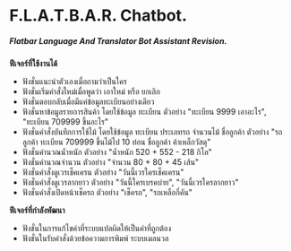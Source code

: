 # F.L.A.T.B.A.R. Chatbot.

##### Flatbar Language And Translator Bot Assistant Revision.

**ฟีเจอร์ที่ใช้งานได้**
- ฟังชั่นแนะนำตัวเองเมื่อถามว่าเป็นใคร
- ฟังชั่นเริ่มคำสั่งใหม่เมื่อพูดว่า เอาใหม่ หรือ ยกเลิก
- ฟังชั่นตอบกลับเมื่อมีแค่ข้อมูลทะเบียนอย่างเดียว
- ฟังชั่นหาข้อมูลรายการสินค้า โดยใช้ข้อมูล ทะเบียน
ตัวอย่าง "ทะเบียน 9999 เอาอะไร", "ทะเบียน 709999 ขึ้นอะไร"
- ฟังชั่นคำสั่งบันทึกการใช้ไม้ โดยใช้ข้อมูล ทะเบียน ประเภทรถ จำนวนไม้ ชื่อลูกค้า
ตัวอย่าง "รถลูกค้า ทะเบียน 709999 ขึ้นไม้ไป 10 ท่อน ชื่อลูกค้า ค้าเหล็กวัสดุ"
- ฟังชั่นคำนวณน้ำหนัก
ตัวอย่าง "น้ำหนัก 520 + 552 - 218 กิโล"
- ฟังชั่นคำนวณจำนวน
ตัวอย่าง "จำนวน 80 + 80 + 45 เส้น"
- ฟังชั่นคำสั่งดูเวรเช็คเครน ตัวอย่าง "วันนี้เวรใครเช็คเครน"
- ฟังชั่นคำสั่งดูเวรลากยาว
ตัวอย่าง "วันนี้ใครเบรคบ่าย", "วันนี้เวรใครลากยาว"
- ฟังชั่นคำสั่งเปิดหน้าเช็ครถ
ตัวอย่าง "เช็ครถ", "รถเหลือกี่คัน"

**ฟีเจอร์ที่กำลังพัฒนา**
- ฟังชั่นในการแก้ไขคำที่ระบบแปลผิดให้เป็นคำที่ถูกต้อง
- ฟังชั่นในรับคำสั่งด้วยข้อความการพิมพ์ ระบบเมลนวล
